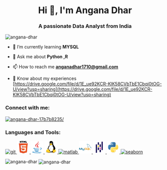 <h1 align="center">Hi 👋, I'm Angana Dhar</h1>
<h3 align="center">A passionate Data Analyst from India</h3>

<p align="left"> <img src="https://komarev.com/ghpvc/?username=angana-dhar&label=Profile%20views&color=0e75b6&style=flat" alt="angana-dhar" /> </p>

- 🌱 I’m currently learning **MYSQL**

- 💬 Ask me about **Python ,R**

- 📫 How to reach me **anganadhar1710@gmail.com**

- 📄 Know about my experiences [https://drive.google.com/file/d/1E_ue92KCR-KlK58CVbTbE1Cbqi0tOG-U/view?usp=sharing](https://drive.google.com/file/d/1E_ue92KCR-KlK58CVbTbE1Cbqi0tOG-U/view?usp=sharing)

<h3 align="left">Connect with me:</h3>
<p align="left">
<a href="https://linkedin.com/in/angana-dhar-17b7b8235/" target="blank"><img align="center" src="https://raw.githubusercontent.com/rahuldkjain/github-profile-readme-generator/master/src/images/icons/Social/linked-in-alt.svg" alt="angana-dhar-17b7b8235/" height="30" width="40" /></a>
</p>

<h3 align="left">Languages and Tools:</h3>
<p align="left"> <a href="https://git-scm.com/" target="_blank" rel="noreferrer"> <img src="https://www.vectorlogo.zone/logos/git-scm/git-scm-icon.svg" alt="git" width="40" height="40"/> </a> <a href="https://www.w3.org/html/" target="_blank" rel="noreferrer"> <img src="https://raw.githubusercontent.com/devicons/devicon/master/icons/html5/html5-original-wordmark.svg" alt="html5" width="40" height="40"/> </a> <a href="https://www.java.com" target="_blank" rel="noreferrer"> <img src="https://raw.githubusercontent.com/devicons/devicon/master/icons/java/java-original.svg" alt="java" width="40" height="40"/> </a> <a href="https://www.linux.org/" target="_blank" rel="noreferrer"> <img src="https://raw.githubusercontent.com/devicons/devicon/master/icons/linux/linux-original.svg" alt="linux" width="40" height="40"/> </a> <a href="https://www.mathworks.com/" target="_blank" rel="noreferrer"> <img src="https://upload.wikimedia.org/wikipedia/commons/2/21/Matlab_Logo.png" alt="matlab" width="40" height="40"/> </a> <a href="https://www.mysql.com/" target="_blank" rel="noreferrer"> <img src="https://raw.githubusercontent.com/devicons/devicon/master/icons/mysql/mysql-original-wordmark.svg" alt="mysql" width="40" height="40"/> </a> <a href="https://pandas.pydata.org/" target="_blank" rel="noreferrer"> <img src="https://raw.githubusercontent.com/devicons/devicon/2ae2a900d2f041da66e950e4d48052658d850630/icons/pandas/pandas-original.svg" alt="pandas" width="40" height="40"/> </a> <a href="https://www.python.org" target="_blank" rel="noreferrer"> <img src="https://raw.githubusercontent.com/devicons/devicon/master/icons/python/python-original.svg" alt="python" width="40" height="40"/> </a> <a href="https://seaborn.pydata.org/" target="_blank" rel="noreferrer"> <img src="https://seaborn.pydata.org/_images/logo-mark-lightbg.svg" alt="seaborn" width="40" height="40"/> </a> </p>

<p><img align="left" src="https://github-readme-stats.vercel.app/api/top-langs?username=angana-dhar&show_icons=true&locale=en&layout=compact" alt="angana-dhar" /></p>

<p>&nbsp;<img align="center" src="https://github-readme-stats.vercel.app/api?username=angana-dhar&show_icons=true&locale=en" alt="angana-dhar" /></p>
